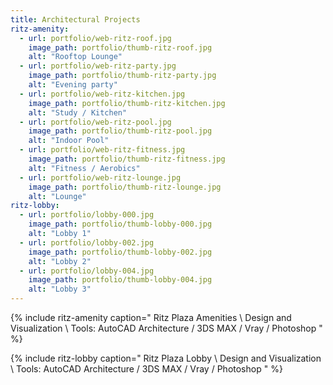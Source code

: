 ```yaml
---
title: Architectural Projects
ritz-amenity:
  - url: portfolio/web-ritz-roof.jpg
    image_path: portfolio/thumb-ritz-roof.jpg
    alt: "Rooftop Lounge"
  - url: portfolio/web-ritz-party.jpg
    image_path: portfolio/thumb-ritz-party.jpg
    alt: "Evening party"
  - url: portfolio/web-ritz-kitchen.jpg
    image_path: portfolio/thumb-ritz-kitchen.jpg
    alt: "Study / Kitchen"
  - url: portfolio/web-ritz-pool.jpg
    image_path: portfolio/thumb-ritz-pool.jpg
    alt: "Indoor Pool"
  - url: portfolio/web-ritz-fitness.jpg
    image_path: portfolio/thumb-ritz-fitness.jpg
    alt: "Fitness / Aerobics"
  - url: portfolio/web-ritz-lounge.jpg
    image_path: portfolio/thumb-ritz-lounge.jpg
    alt: "Lounge"
ritz-lobby:
  - url: portfolio/lobby-000.jpg
    image_path: portfolio/thumb-lobby-000.jpg
    alt: "Lobby 1"
  - url: portfolio/lobby-002.jpg
    image_path: portfolio/thumb-lobby-002.jpg
    alt: "Lobby 2"
  - url: portfolio/lobby-004.jpg
    image_path: portfolio/thumb-lobby-004.jpg
    alt: "Lobby 3"
---
```



{% include ritz-amenity caption="
Ritz Plaza Amenities \\
Design and Visualization \\
Tools: AutoCAD Architecture / 3DS MAX / Vray / Photoshop 
" %}

{% include ritz-lobby caption="
Ritz Plaza Lobby \\
Design and Visualization \\
Tools: AutoCAD Architecture / 3DS MAX / Vray / Photoshop 
" %}
